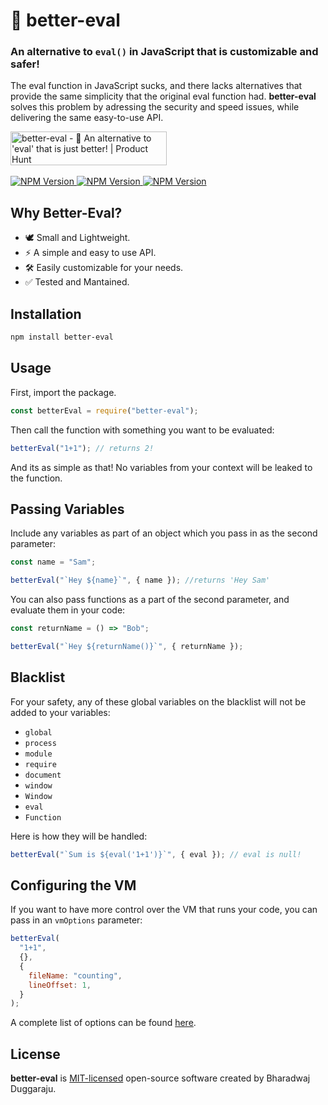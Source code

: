 # 🔧 better-eval

### An alternative to `eval()` in JavaScript that is customizable and safer!

The eval function in JavaScript sucks, and there lacks alternatives that provide the same simplicity that the original eval function had. **better-eval** solves this problem by adressing the security and speed issues, while delivering the same easy-to-use API.

<a href="https://www.producthunt.com/posts/better-eval?utm_source=badge-featured&utm_medium=badge&utm_souce=badge-better-eval" target="_blank"><img src="https://api.producthunt.com/widgets/embed-image/v1/featured.svg?post_id=327967&theme=light" alt="better-eval - 🔧 An alternative to 'eval' that is just better! | Product Hunt" style="width: 250px; height: 54px;" width="250" height="54" /></a>
<br /><br />
<a href="https://www.npmjs.com/package/better-eval">
<img src="https://img.shields.io/npm/v/better-eval?style=flat-square&color=FF524C&labelColor=000" alt="NPM Version">
<img src="https://img.shields.io/npm/dt/better-eval.svg?style=flat-square&color=FF524C&labelColor=000" alt="NPM Version">
<img src="https://badgen.net/badgesize/brotli/https/unpkg.com/better-eval/src?style=flat-square&amp;label=size&amp;color=FF524C&amp;labelColor=000" alt="NPM Version">
</a>

## Why Better-Eval?

- 🕊 Small and Lightweight.
- ⚡ A simple and easy to use API.
- 🛠️ Easily customizable for your needs.
- ✅ Tested and Mantained.

## Installation

```sh
npm install better-eval
```

## Usage

First, import the package.

```js
const betterEval = require("better-eval");
```

Then call the function with something you want to be evaluated:

```js
betterEval("1+1"); // returns 2!
```

And its as simple as that! No variables from your context will be leaked to the function.

## Passing Variables

Include any variables as part of an object which you pass in as the second parameter:

```js
const name = "Sam";

betterEval("`Hey ${name}`", { name }); //returns 'Hey Sam'
```

You can also pass functions as a part of the second parameter, and evaluate them in your code:

```js
const returnName = () => "Bob";

betterEval("`Hey ${returnName()}`", { returnName });
```

## Blacklist

For your safety, any of these global variables on the blacklist will not be added to your variables:

- ```global```
- ```process```
- ```module```
- ```require```
- ```document```
- ```window```
- ```Window```
- ```eval```
- ```Function```

Here is how they will be handled:

```js
betterEval("`Sum is ${eval('1+1')}`", { eval }); // eval is null!
```

## Configuring the VM

If you want to have more control over the VM that runs your code, you can pass in an `vmOptions` parameter:

```js
betterEval(
  "1+1",
  {},
  {
    fileName: "counting",
    lineOffset: 1,
  }
);
```

A complete list of options can be found [here](https://nodejs.org/api/vm.html#vmrunincontextcode-contextifiedobject-options).

## License

**better-eval** is [MIT-licensed](LICENSE) open-source software created by Bharadwaj Duggaraju.
